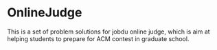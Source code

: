 OnlineJudge
===========

This is a set of problem solutions for jobdu online judge, which is aim at helping students to prepare for ACM contest in graduate school.

